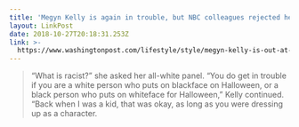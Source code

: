 ```yaml
---
title: 'Megyn Kelly is again in trouble, but NBC colleagues rejected her long before'
layout: LinkPost
date: 2018-10-27T20:18:31.253Z
link: >-
  https://www.washingtonpost.com/lifestyle/style/megyn-kelly-is-out-at-today-after-her-blackface-comments-but-the-nbc-family-rejected-her-long-ago/2018/10/25/ebd39cd0-d7ac-11e8-aeb7-ddcad4a0a54e_story.html?utm_term=.b0fb5b19319e
---
```


> “What is racist?” she asked her all-white panel. “You do get in trouble if you are a white person who puts on blackface on Halloween, or a black person who puts on whiteface for Halloween,” Kelly continued. “Back when I was a kid, that was okay, as long as you were dressing up as a character.

